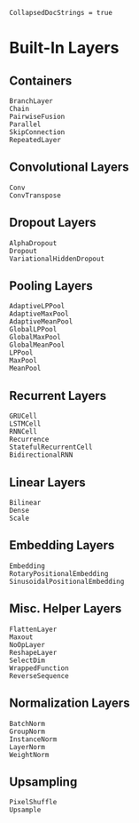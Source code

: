 ```@meta
CollapsedDocStrings = true
```

# Built-In Layers

## Containers

```@docs
BranchLayer
Chain
PairwiseFusion
Parallel
SkipConnection
RepeatedLayer
```

## Convolutional Layers

```@docs
Conv
ConvTranspose
```

## Dropout Layers

```@docs
AlphaDropout
Dropout
VariationalHiddenDropout
```

## Pooling Layers

```@docs
AdaptiveLPPool
AdaptiveMaxPool
AdaptiveMeanPool
GlobalLPPool
GlobalMaxPool
GlobalMeanPool
LPPool
MaxPool
MeanPool
```

## Recurrent Layers

```@docs
GRUCell
LSTMCell
RNNCell
Recurrence
StatefulRecurrentCell
BidirectionalRNN
```

## Linear Layers

```@docs
Bilinear
Dense
Scale
```

## Embedding Layers

```@docs
Embedding
RotaryPositionalEmbedding
SinusoidalPositionalEmbedding
```

## Misc. Helper Layers

```@docs
FlattenLayer
Maxout
NoOpLayer
ReshapeLayer
SelectDim
WrappedFunction
ReverseSequence
```

## Normalization Layers

```@docs
BatchNorm
GroupNorm
InstanceNorm
LayerNorm
WeightNorm
```

## Upsampling

```@docs
PixelShuffle
Upsample
```
